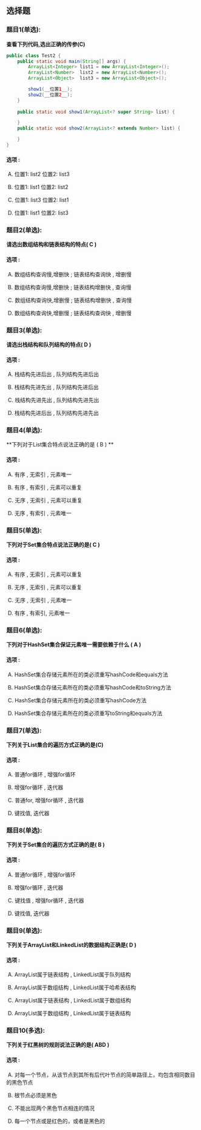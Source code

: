 ## 选择题

### 题目1(单选):

**查看下列代码,选出正确的传参(C)**

```java
public class Test2 {
    public static void main(String[] args) {
        ArrayList<Integer> list1 = new ArrayList<Integer>();
        ArrayList<Number>  list2 = new ArrayList<Number>();
        ArrayList<Object>  list3 = new ArrayList<Object>();

        show1(__位置1__);
        show2(__位置2__);
    }
  
    public static void show1(ArrayList<? super String> list) {

    }
    public static void show2(ArrayList<? extends Number> list) {

    }
}  
```

#### 选项 :

​	A. 位置1: list2  位置2: list3

​	B. 位置1: list1  位置2: list2

​	C. 位置1: list3  位置2: list1

​	D. 位置1: list1  位置2: list3



### 题目2(单选):

**请选出数组结构和链表结构的特点( C  )**

#### 选项 :

​	A. 数组结构查询慢,增删快 ; 链表结构查询快 , 增删慢

​	B. 数组结构查询慢,增删快 ; 链表结构增删快 , 查询慢

​	C. 数组结构查询快,增删慢 ; 链表结构增删快 , 查询慢

​	D. 数组结构查询快,增删慢 ; 链表结构查询快 , 增删慢



### 题目3(单选):

**请选出栈结构和队列结构的特点( D )**

#### 选项 :

​	A. 栈结构先进后出 , 队列结构先进后出

​	B. 栈结构先进先出 , 队列结构先进后出

​	C. 栈结构先进先出 , 队列结构先进先出

​	D. 栈结构先进后出 , 队列结构先进先出



### 题目4(单选):

**下列对于List集合特点说法正确的是 ( B )   **

#### 选项 :

​	A. 有序 , 无索引 , 元素唯一

​	B. 有序 , 有索引 , 元素可以重复

​	C. 无序 , 无索引 , 元素可以重复

​	D. 无序 , 有索引 , 元素唯一



### 题目5(单选):

**下列对于Set集合特点说法正确的是( C )**

#### 选项 :

​	A. 有序 , 无索引 , 元素可以重复

​	B. 无序 , 无索引 , 元素可以重复

​	C. 无序 , 无索引 , 元素唯一

​	D. 有序 , 有索引, 元素唯一



### 题目6(单选):

**下列对于HashSet集合保证元素唯一需要依赖于什么 ( A )**

#### 选项 :

​	A. HashSet集合存储元素所在的类必须重写hashCode和equals方法

​	B. HashSet集合存储元素所在的类必须重写hashCode和toString方法

​	C. HashSet集合存储元素所在的类必须重写hashCode方法

​	D. HashSet集合存储元素所在的类必须重写toString和equals方法



### 题目7(单选):

**下列关于List集合的遍历方式正确的是(C)**

#### 选项 :

​	A. 普通for循环 , 增强for循环

​	B. 增强for循环 , 迭代器

​	C. 普通for, 增强for循环 , 迭代器

​	D. 键找值, 迭代器



### 题目8(单选):

**下列关于Set集合的遍历方式正确的是( B )**

#### 选项 :

​	A. 普通for循环 , 增强for循环

​	B. 增强for循环 , 迭代器

​	C. 键找值 , 增强for循环 , 迭代器

​	D. 键找值, 迭代器



### 题目9(单选):

**下列关于ArrayList和LinkedList的数据结构正确是( D )**

#### 选项 :

​	A. ArrayList属于链表结构 , LinkedList属于队列结构

​	B. ArrayList属于数组结构 , LinkedList属于哈希表结构

​	C. ArrayList属于链表结构 , LinkedList属于数组结构

​	D. ArrayList属于数组结构 , LinkedList属于链表结构



### 题目10(多选):

**下列关于红黑树的规则说法正确的是( ABD )**

#### 选项 :

​	A. 对每一个节点，从该节点到其所有后代叶节点的简单路径上，均包含相同数目的黑色节点

​	B. 根节点必须是黑色

​	C. 不能出现两个黑色节点相连的情况

​	D. 每一个节点或是红色的，或者是黑色的

